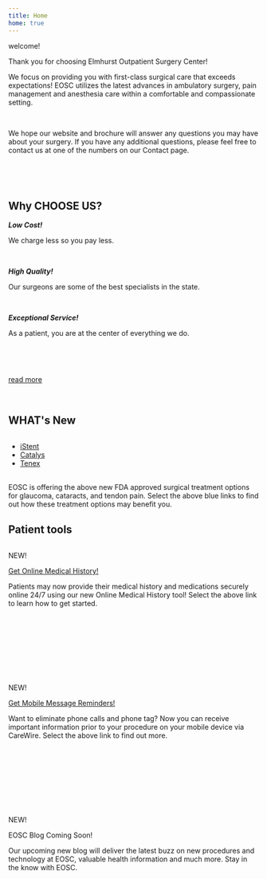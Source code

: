 ```yaml
---
title: Home
home: true
---
```


<section id="content">
	<div class="container_24">
		<div class="grid_24">
			<div class="wrapper ident-bot-4">
				<div class="grid_10 rt-ident-bot-1">
					<div class="rt-inner-ident-1">
						<div class="well">welcome!</div>
						<p class="tetx-1 ident-bot-2">Thank you for choosing Elmhurst  Outpatient Surgery Center! </p>
						<p>We focus on providing you with first-class surgical care that exceeds expectations! EOSC utilizes the latest advances in ambulatory surgery, pain management and anesthesia care within a comfortable and compassionate setting. </p>
						<p>&nbsp;</p>
						<p>We hope  our website and   brochure  will answer any questions you may have about your surgery. If you have  any additional questions, please feel free to contact us at  one of the numbers on our Contact page.</p>
						<p>&nbsp;</p>
						<p>&nbsp;</p>
					</div>
				</div>
				<div class="grid_8 alpha rt-ident-bot-1">
				<div class="testimonials">
					<h2>Why CHOOSE US?</h2>
						<div class="">
						<p><b><i>Low Cost!</i></b></p>
						<p>We charge less so you pay less.</p>
						<p>&nbsp;</p>
						<p><b><i>High Quality!</i></b></p>
						<p>Our surgeons are some of the best specialists in the state.</p>
						<p>&nbsp;</p>
						<p><b><i>Exceptional Service!</i></b></p>
						<p>As a patient, you are at the center of everything we do.</p>
						<p>&nbsp;</p>
					</div>
					<div>
						<p>&nbsp;</p>
						<p><a class="button" href="/home/why-choose-us">read more</a></p>
						<p>&nbsp;</p>
					</div>
				</div>
				</div>
				<div class="grid_6 omega">
					<div class="inner-ident-top-1">
						<h2 class="ident-bot-3">WHAT's New</h2>
						<div class="line ident-bot-6"></div>
						<div class="wrapper ident-bot-1">
							<span class="fleft-r"><img src="/WN4.jpg" alt="" /></span>
							<div class="block-left-1">
								<p class="ident-bot-8"></p>
								<ul class="list-2">
									<li><a class="link-1" href="/home/istent" onClick="ga('send', 'Campaigns', 'Click', '/index.html/iStent');">iStent</a></li>
									<li><a class="link-1" href="/home/catalys" onClick="ga('send', 'Campaigns', 'Click', '/index.html/Catalys');">Catalys</a></li>
									<li><a class="link-1" href="/home/tenex" onClick="ga('send', 'Campaigns', 'Click', '/index.html/Tenex');">Tenex</a></li>
								</ul>
							</div>
						</div>
						<p class="ident-bot-1"><br>
						EOSC is offering the above new FDA approved surgical treatment options for glaucoma,  cataracts, and tendon pain. Select the above blue links  to find out  how these treatment options may benefit you. </p>
						<div class="block-right-1"></div>
						</div>
					</div>
				</div>
			</div>
			<div class="line-2 ident-bot-5"></div>
			<h2 class="ident-bot-6">Patient tools</h2>
			<div class="wrapper">
				<div class="grid_8 alpha rt-ident-bot-1">
					<div class="rt-inner-ident-100">
						<span><img class="ident-bot-7" src="/page1-img2.jpg" alt="" /></span>
						<p class="tetx-2">NEW!</p>
						<p class="tetx-1 ident-bot-1"><a href="/services/online-medical-history">Get Online Medical History!</a></p>
						<p>Patients may now provide their medical history and medications securely online 24/7 using our new Online Medical History tool! Select the above link to learn how to get started.</p>
						<p>&nbsp;</p>
						<p>&nbsp;</p>
						<p>&nbsp;</p>
						<p>&nbsp;</p>
					</div>
				</div>
				<div class="grid_8 rt-ident-bot-1">
					<div class="rt-inner-ident-100">
						<span><img class="ident-bot-7" src="/page1-img3.jpg" alt="" /></span>
						<p class="tetx-2">NEW!</p>
						<p class="tetx-1 ident-bot-1"><a href="/services/mobile-message-reminders">Get Mobile Message Reminders!</a></p>
						<p>Want to eliminate phone calls and phone tag? Now you can receive important information prior to your procedure on your mobile device via CareWire. Select the above link to find out more.</p>
						<p>&nbsp;</p>
						<p>&nbsp;</p>
						<p>&nbsp;</p>
						<p>&nbsp;</p>
					</div>
				</div>
				<div class="grid_8 omega">
					<div class="rt-inner-ident-100">
						<span><img class="ident-bot-7" src="/page1-img4.jpg" alt="" /></span>
						<p class="tetx-2">NEW!</p>
						<p class="tetx-1 ident-bot-1">EOSC Blog Coming Soon!</p>
						<p> Our upcoming new blog will deliver the latest buzz on new procedures and technology at EOSC,  valuable health information and much more. Stay in the know with EOSC.</p>
						<p>&nbsp;</p>
						<p>&nbsp;</p>
						<p>&nbsp;</p>
						<p>&nbsp;</p>
					</div>
				</div>
			</div>
		</div>
	</div>
</section>
